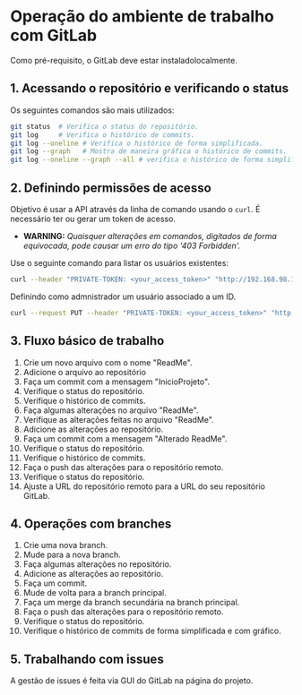 # Operação do ambiente de trabalho com GitLab

Como pré-requisito, o GitLab deve estar instaladolocalmente.

## 1. Acessando o repositório e verificando o status

Os seguintes comandos são mais utilizados:
```bash
git status  # Verifica o status do repositório.
git log     # Verifica o histórico de commits.
git log --oneline # Verifica o histórico de forma simplificada.
git log --graph   # Mostra de maneira gráfica o histórico de commits.
git log --oneline --graph --all # verifica o histórico de forma simplificada e gráfica.
```

## 2. Definindo permissões de acesso

Objetivo é usar a API através da linha de comando usando o `curl`. É necessário ter ou gerar um token de acesso.

- __WARNING:__ _Quaisquer alterações em comandos, digitados de forma equivocada, pode causar um erro do tipo '403 Forbidden'._

Use o seguinte comando para listar os usuários existentes:
```bash
curl --header "PRIVATE-TOKEN: <your_access_token>" "http://192.168.98.10/api/v4/users"
```

Definindo como admnistrador um usuário associado a um ID.
```bash
curl --request PUT --header "PRIVATE-TOKEN: <your_access_token>" "http://192.168.98.10/api/v4/users/user_id" --data "admin=true"
```

## 3. Fluxo básico de trabalho

1. Crie um novo arquivo com o nome "ReadMe".
2. Adicione o arquivo ao repositório
3. Faça um commit com a mensagem "InicioProjeto".
4. Verifique o status do repositório.
5. Verifique o histórico de commits.
6. Faça algumas alterações no arquivo "ReadMe".
7. Verifique as alterações feitas no arquivo "ReadMe".
8. Adicione as alterações ao repositório.
9. Faça um commit com a mensagem "Alterado ReadMe".
10. Verifique o status do repositório.
11. Verifique o histórico de commits.
12. Faça o push das alterações para o repositório remoto.
13. Verifique o status do repositório.
14. Ajuste a URL do repositório remoto para a URL do seu repositório GitLab.

## 4. Operações com branches

1. Crie uma nova branch.
2. Mude para a nova branch.
3. Faça algumas alterações no repositório.
4. Adicione as alterações ao repositório.
5. Faça um commit.
6. Mude de volta para a branch principal.
7. Faça um merge da branch secundária na branch principal.
8. Faça o push das alterações para o repositório remoto.
9. Verifique o status do repositório.
10. Verifique o histórico de commits de forma simplificada e com gráfico.

## 5. Trabalhando com issues

A gestão de issues é feita via GUI do GitLab na página do projeto.